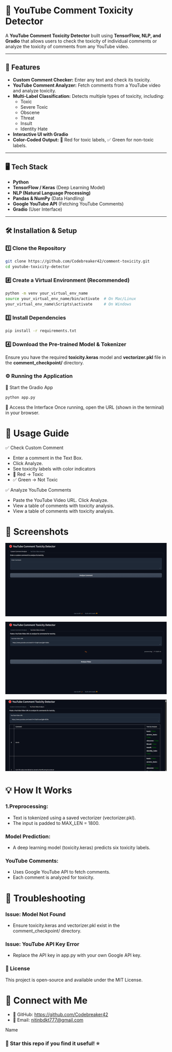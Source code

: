 # 🛑 YouTube Comment Toxicity Detector

A **YouTube Comment Toxicity Detector** built using **TensorFlow, NLP, and Gradio** that allows users to check the toxicity of individual comments or analyze the toxicity of comments from any YouTube video.

---

## 🚀 Features

- **Custom Comment Checker:** Enter any text and check its toxicity.
- **YouTube Comment Analyzer:** Fetch comments from a YouTube video and analyze toxicity.
- **Multi-Label Classification:** Detects multiple types of toxicity, including:
  - Toxic
  - Severe Toxic
  - Obscene
  - Threat
  - Insult
  - Identity Hate
- **Interactive UI with Gradio**
- **Color-Coded Output:** 🚨 Red for toxic labels, ✅ Green for non-toxic labels.

---

## 🖥️ Tech Stack

- **Python**
- **TensorFlow / Keras** (Deep Learning Model)
- **NLP (Natural Language Processing)**
- **Pandas & NumPy** (Data Handling)
- **Google YouTube API** (Fetching YouTube Comments)
- **Gradio** (User Interface)

---

## 🛠️ Installation & Setup

### 1️⃣ Clone the Repository
```bash
git clone https://github.com/Codebreaker42/comment-toxicity.git
cd youtube-toxicity-detector
```

### #️⃣ Create a Virtual Environment (Recommended)
```bash
python -m venv your_virtual_env_name
source your_virtual_env_name/bin/activate  # On Mac/Linux
your_virtual_env_name\Scripts\activate     # On Windows
```

### 3️⃣ Install Dependencies
```bash
pip install -r requirements.txt
```

### 4️⃣ Download the Pre-trained Model & Tokenizer
Ensure you have the required **toxicity.keras** model and **vectorizer.pkl**  file in the **comment_checkpoint/** directory.

### ⚙️ Running the Application
🔹 Start the Gradio App
```bash
python app.py
```

🔹 Access the Interface
Once running, open the URL (shown in the terminal) in your browser.

# 🎯 Usage Guide
✅ Check Custom Comment
- Enter a comment in the Text Box.
- Click Analyze.
- See toxicity labels with color indicators
- 🔴 Red → Toxic
- ✅ Green → Not Toxic

✅ Analyze YouTube Comments
- Paste the YouTube Video URL.
Click Analyze.
- View a table of comments with toxicity analysis.
- View a table of comments with toxicity analysis.

# 📸 Screenshots
![img.png](img.png)

![img_1.png](img_1.png)

![img_2.png](img_2.png)

# 💡 How It Works
### 1.Preprocessing:
- Text is tokenized using a saved vectorizer (vectorizer.pkl).
- The input is padded to MAX_LEN = 1800.
### Model Prediction:
- A deep learning model (toxicity.keras) predicts six toxicity labels.
### YouTube Comments:

- Uses Google YouTube API to fetch comments.
- Each comment is analyzed for toxicity.

# 🔧 Troubleshooting
### Issue: Model Not Found
- Ensure toxicity.keras and vectorizer.pkl exist in the comment_checkpoint/ directory.
### Issue: YouTube API Key Error
- Replace the API key in app.py with your own Google API key.

### 📜 License
This project is open-source and available under the MIT License.

# 🤝 Connect with Me
- 💼 GitHub: https://github.com/Codebreaker42
- 📧 Email: nitinbdkt777@gmail.com

Name

### 🚀 Star this repo if you find it useful! ⭐
